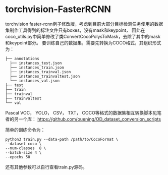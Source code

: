 # torchvision-FasterRCNN
torchvision faster-rcnn例子修改版，考虑到目前大部分目标检测任务使用的数据集制作工具得到的标注文件只有boxes，没有mask和keypoint，
因此在coco_utils.py中简单修改了类ConvertCocoPolysToMask，去除了其中的mask和keypoint部分。
要训练自己的数据集，需要先转换为COCO格式，其组织形式为：
```
├── annotations
  ├── instances_test.json
  ├── instances_train.json
  ├── instances_trainval.json
  ├── instances_trainvaltest.json
  └── instances_val.json
├── test
├── train
├── trainval
├── trainvaltest
└── val
```
Pascal VOC， YOLO， CSV， TXT， COCO等格式的数据集相互转换脚本见笔者的另一个库：
https://github.com/ouening/OD_dataset_conversion_scripts

简单的训练命令为：
```
python3 train.py --data-path /path/to/CocoFormat \
--dataset coco \
--num-classes  8 \
--batch-size 4 \
--epochs 50
```
还有其他参数可以自行查看train.py源码。


